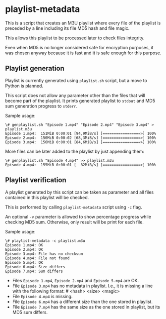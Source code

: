 # playlist-metadata

This is a script that creates an M3U playlist where every file of the playlist is preceded by a line including its file MD5 hash and file magic.

This allows this playlist to be processed later to check files integrity.

Even when MD5 is no longer considered safe for encryption purposes, it was chosen anyway because it is fast and it is safe enough for this purpose.

## Playlist generation

Playlist is currently generated using `playlist.sh` script, but a move to Python is planned.

This script does not allow any parameter other than the files that will become part of the playlist. It prints generated playlist to `stdout` and MD5 sum generation progress to `stderr`.

Sample usage:

```
\# genplaylist.sh "Episode 1.mp4" "Episode 2.mp4" "Episode 3.mp4" > playlist.m3u
Episode 1.mp4:  151MiB 0:00:01 [94,9MiB/s] [=================>] 100%
Episode 2.mp4:  150MiB 0:00:02 [68,3MiB/s] [=================>] 100%
Episode 3.mp4:  156MiB 0:00:01 [84,6MiB/s] [=================>] 100%
```

More files can be later added to the playlist by just appending them:

```
\# genplaylist.sh "Episode 4.mp4" >> playlist.m3u
Episode 4.mp4:  155MiB 0:00:01 [  82MiB/s] [=================>] 100%
```

## Playlist verification

A playlist generated by this script can be taken as parameter and all files contained in this playlist will be checked.

This is performed by calling `playlist-metadata` script using `-c` flag.

An optional `-v` parameter is allowed to show percentage progress while checking MD5 sum. Otherwise, only result will be print for each file.

Sample usage:

```
\# playlist-metadata -c playlist.m3u
Episode 1.mp4: OK
Episode 2.mp4: OK
Episode 3.mp4: File has no checksum
Episode 4.mp4: File not found
Episode 5.mp4: OK
Episode 6.mp4: Size differs
Episode 7.mp4: Sum differs
```

* Files `Episode 1.mp4`, `Episode 2.mp4` and `Episode 5.mp4` are OK.
* File `Episode 3.mp4` has no metadata in playlist. I.e., it is missing a line with the following format: # \<hash\> \<size\> \<magic\>
* File `Episode 4.mp4` is missing.
* File `Episode 6.mp4` has a different size than the one stored in playlist.
* File `Episode 7.mp4` has the same size as the one stored in playlist, but its MD5 sum differs.